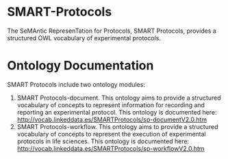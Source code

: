 SMART-Protocols
===============
The SeMAntic RepresenTation for Protocols, SMART Protocols, provides a structured OWL vocabulary of experimental protocols.

Ontology Documentation
===============
SMART Protocols include two ontology modules:
1. SMART Protocols-document. This ontology aims to provide a structured vocabulary of concepts to represent information for recording and reporting an experimental protocol. This ontology is documented here: http://vocab.linkeddata.es/SMARTProtocols/sp-documentV2.0.htm
2. SMART Protocols-workflow. This ontology aims to provide a structured vocabulary of concepts to represent the execution of experimental protocols in life sciences. This ontology is documented here: http://vocab.linkeddata.es/SMARTProtocols/sp-workflowV2.0.htm
